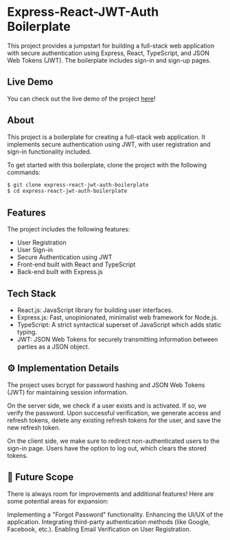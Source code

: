 # Express-React-JWT-Auth Boilerplate

This project provides a jumpstart for building a full-stack web application with secure authentication using Express, React, TypeScript, and JSON Web Tokens (JWT). The boilerplate includes sign-in and sign-up pages.

## Live Demo

You can check out the live demo of the project [here](#)!

## About

This project is a boilerplate for creating a full-stack web application. It implements secure authentication using JWT, with user registration and sign-in functionality included.

To get started with this boilerplate, clone the project with the following commands:

```zsh
$ git clone express-react-jwt-auth-boilerplate
$ cd express-react-jwt-auth-boilerplate
```

## Features

The project includes the following features:

- User Registration
- User Sign-in
- Secure Authentication using JWT
- Front-end built with React and TypeScript
- Back-end built with Express.js

## Tech Stack

- React.js: JavaScript library for building user interfaces.
- Express.js: Fast, unopinionated, minimalist web framework for Node.js.
- TypeScript: A strict syntactical superset of JavaScript which adds static typing.
- JWT: JSON Web Tokens for securely transmitting information between parties as a JSON object.

## :gear: Implementation Details

The project uses bcrypt for password hashing and JSON Web Tokens (JWT) for maintaining session information.

On the server side, we check if a user exists and is activated. If so, we verify the password. Upon successful verification, we generate access and refresh tokens, delete any existing refresh tokens for the user, and save the new refresh token.

On the client side, we make sure to redirect non-authenticated users to the sign-in page. Users have the option to log out, which clears the stored tokens.

## :construction: Future Scope

There is always room for improvements and additional features! Here are some potential areas for expansion:

Implementing a "Forgot Password" functionality.
Enhancing the UI/UX of the application.
Integrating third-party authentication methods (like Google, Facebook, etc.).
Enabling Email Verification on User Registration.
